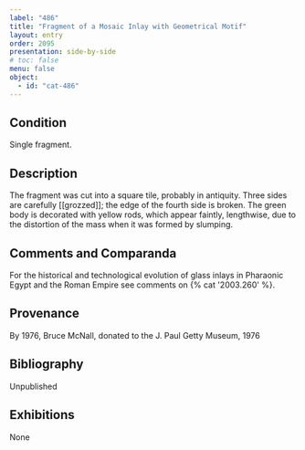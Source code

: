 ```yaml
---
label: "486"
title: "Fragment of a Mosaic Inlay with Geometrical Motif"
layout: entry
order: 2095
presentation: side-by-side
# toc: false
menu: false
object:
  - id: "cat-486"
---
```


## Condition

Single fragment.

## Description

The fragment was cut into a square tile, probably in antiquity. Three sides are carefully [[grozzed]]; the edge of the fourth side is broken. The green body is decorated with yellow rods, which appear faintly, lengthwise, due to the distortion of the mass when it was formed by slumping.

## Comments and Comparanda

For the historical and technological evolution of glass inlays in Pharaonic Egypt and the Roman Empire see comments on {% cat '2003.260' %}.

## Provenance

By 1976, Bruce McNall, donated to the J. Paul Getty Museum, 1976

## Bibliography

Unpublished

## Exhibitions

None